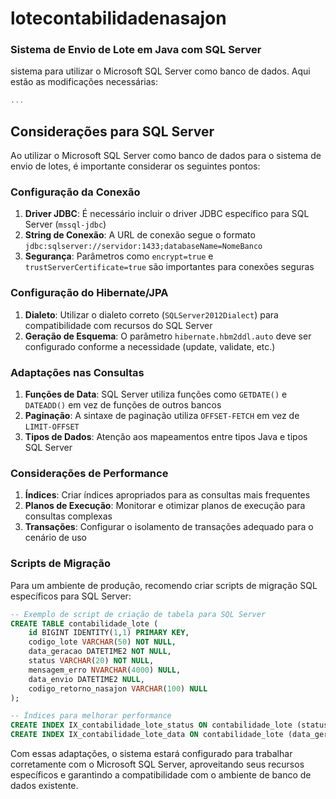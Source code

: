 # lotecontabilidadenasajon

### Sistema de Envio de Lote em Java com SQL Server

sistema para utilizar o Microsoft SQL Server como banco de dados. Aqui estão as modificações necessárias:

```javascript project="Sistema de Lote Nasajon - SQL Server" file="ConfiguracaoSQLServer.java"
...
```

## Considerações para SQL Server

Ao utilizar o Microsoft SQL Server como banco de dados para o sistema de envio de lotes, é importante considerar os seguintes pontos:

### Configuração da Conexão

1. **Driver JDBC**: É necessário incluir o driver JDBC específico para SQL Server (`mssql-jdbc`)
2. **String de Conexão**: A URL de conexão segue o formato `jdbc:sqlserver://servidor:1433;databaseName=NomeBanco`
3. **Segurança**: Parâmetros como `encrypt=true` e `trustServerCertificate=true` são importantes para conexões seguras


### Configuração do Hibernate/JPA

1. **Dialeto**: Utilizar o dialeto correto (`SQLServer2012Dialect`) para compatibilidade com recursos do SQL Server
2. **Geração de Esquema**: O parâmetro `hibernate.hbm2ddl.auto` deve ser configurado conforme a necessidade (update, validate, etc.)


### Adaptações nas Consultas

1. **Funções de Data**: SQL Server utiliza funções como `GETDATE()` e `DATEADD()` em vez de funções de outros bancos
2. **Paginação**: A sintaxe de paginação utiliza `OFFSET-FETCH` em vez de `LIMIT-OFFSET`
3. **Tipos de Dados**: Atenção aos mapeamentos entre tipos Java e tipos SQL Server


### Considerações de Performance

1. **Índices**: Criar índices apropriados para as consultas mais frequentes
2. **Planos de Execução**: Monitorar e otimizar planos de execução para consultas complexas
3. **Transações**: Configurar o isolamento de transações adequado para o cenário de uso


### Scripts de Migração

Para um ambiente de produção, recomendo criar scripts de migração SQL específicos para SQL Server:

```sql
-- Exemplo de script de criação de tabela para SQL Server
CREATE TABLE contabilidade_lote (
    id BIGINT IDENTITY(1,1) PRIMARY KEY,
    codigo_lote VARCHAR(50) NOT NULL,
    data_geracao DATETIME2 NOT NULL,
    status VARCHAR(20) NOT NULL,
    mensagem_erro NVARCHAR(4000) NULL,
    data_envio DATETIME2 NULL,
    codigo_retorno_nasajon VARCHAR(100) NULL
);

-- Índices para melhorar performance
CREATE INDEX IX_contabilidade_lote_status ON contabilidade_lote (status);
CREATE INDEX IX_contabilidade_lote_data ON contabilidade_lote (data_geracao);
```

Com essas adaptações, o sistema estará configurado para trabalhar corretamente com o Microsoft SQL Server, aproveitando seus recursos específicos e garantindo a compatibilidade com o ambiente de banco de dados existente.
